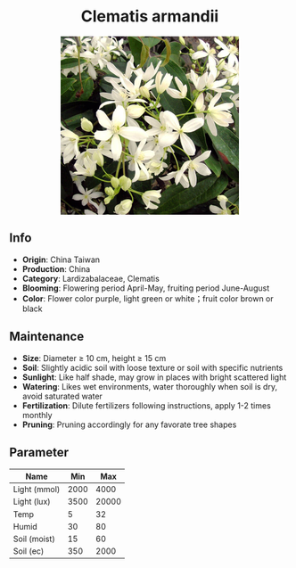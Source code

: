 <h1 align='center'>Clematis armandii</h1>
<p align="center">
    <img 
        align='center'
        width='320'
        src="../images/clematis armandii.png" 
        alt='Clematis armandii' />
</p>

## Info

 - **Origin**: China Taiwan
 - **Production**: China
 - **Category**: Lardizabalaceae, Clematis
 - **Blooming**: Flowering period April-May, fruiting period June-August
 - **Color**: Flower color purple, light green or white；fruit color brown or black

## Maintenance

 - **Size**: Diameter ≥ 10 cm, height ≥ 15 cm
 - **Soil**: Slightly acidic soil with loose texture or soil with specific nutrients
 - **Sunlight**: Like half shade, may grow in places with bright scattered light
 - **Watering**: Likes wet environments, water thoroughly when soil is dry, avoid saturated water
 - **Fertilization**: Dilute fertilizers following instructions, apply 1-2 times monthly
 - **Pruning**: Pruning accordingly for any favorate tree shapes

## Parameter

| Name         | Min  | Max   |
|--------------|------|-------|
| Light (mmol) | 2000 | 4000  |
| Light (lux)  | 3500 | 20000 |
| Temp         | 5    | 32    |
| Humid        | 30   | 80    |
| Soil (moist) | 15   | 60    |
| Soil (ec)    | 350  | 2000  |